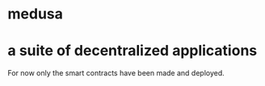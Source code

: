# medusa
# a suite of decentralized applications


For now only the smart contracts have been made and deployed.
